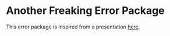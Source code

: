 # Another Freaking Error Package
This error package is inspired from a presentation [here](https://youtu.be/4WIhhzTTd0Y).